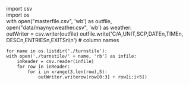 import csv  
import os  
with open("masterfile.csv", 'wb') as outfile, open("data/maynycweather.csv", 'wb') as weather:  
    outWriter = csv.writer(outfile)
    outfile.write('C/A,UNIT,SCP,DATEn,TIMEn,\
    DESCn,ENTRIESn,EXITSn\n') # column names

    for name in os.listdir('./turnstile'):
    with open('./turnstile/' + name, 'rb') as infile:
        inReader = csv.reader(infile)
        for row in inReader:
            for i in xrange(3,len(row),5):
                outWriter.writerow(row[0:3] + row[i:i+5])
